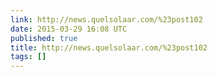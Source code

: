 ```yaml
---
link: http://news.quelsolaar.com/%23post102
date: 2015-03-29 16:08 UTC
published: true
title: http://news.quelsolaar.com/%23post102
tags: []
---
```



